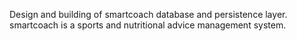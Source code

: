Design and building of smartcoach database and persistence layer. smartcoach is a sports and nutritional advice management system.